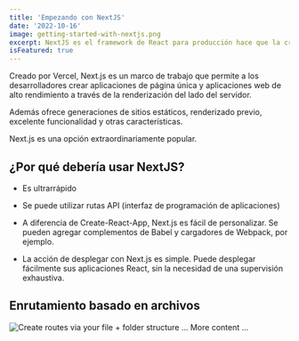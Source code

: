 ```yaml
---
title: 'Empezando con NextJS'
date: '2022-10-16'
image: getting-started-with-nextjs.png
excerpt: NextJS es el framework de React para producción hace que la creación de aplicaciones y sitios React sea muy fácil y soporte SSR
isFeatured: true
---
```


Creado por Vercel, Next.js es un marco de trabajo que permite a los desarrolladores crear aplicaciones de página única y aplicaciones web de alto rendimiento a través de la renderización del lado del servidor.

Además ofrece generaciones de sitios estáticos, renderizado previo, excelente funcionalidad y otras características.

Next.js es una opción extraordinariamente popular.

## ¿Por qué debería usar NextJS?

- Es ultrarrápido

- Se puede utilizar rutas API (interfaz de programación de aplicaciones)

- A diferencia de Create-React-App, Next.js es fácil de personalizar. Se pueden agregar complementos de Babel y cargadores de Webpack, por ejemplo.

- La acción de desplegar con Next.js es simple. Puede desplegar fácilmente sus aplicaciones React, sin la necesidad de una supervisión exhaustiva.


## Enrutamiento basado en archivos

![Create routes via your file + folder structure](nextjs-file-based-routing.png)
... More content ...

